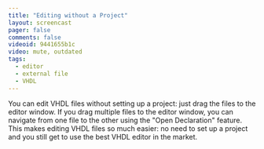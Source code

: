 ```yaml
---
title: "Editing without a Project"
layout: screencast 
pager: false
comments: false
videoid: 9441655b1c
video: mute, outdated
tags: 
  - editor
  - external file
  - VHDL
---
```

You can edit VHDL files without setting up a project: just drag the files to the editor window. If you drag multiple files to the editor window, you can navigate from one file to the other using the "Open Declaration" feature. This makes editing VHDL files so much easier: no need to set up a project and you still get to use the best VHDL editor in the market.